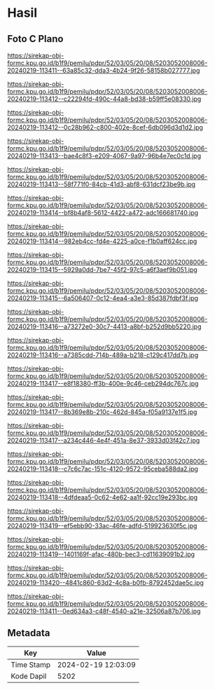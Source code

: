 # Hasil

## Foto C Plano

https://sirekap-obj-formc.kpu.go.id/b1f9/pemilu/pdpr/52/03/05/20/08/5203052008006-20240219-113411--63a85c32-dda3-4b24-9f26-58158b027777.jpg

https://sirekap-obj-formc.kpu.go.id/b1f9/pemilu/pdpr/52/03/05/20/08/5203052008006-20240219-113412--c22294fd-490c-44a8-bd38-b59ff5e08330.jpg

https://sirekap-obj-formc.kpu.go.id/b1f9/pemilu/pdpr/52/03/05/20/08/5203052008006-20240219-113412--0c28b962-c800-402e-8cef-6db096d3d1d2.jpg

https://sirekap-obj-formc.kpu.go.id/b1f9/pemilu/pdpr/52/03/05/20/08/5203052008006-20240219-113413--bae4c8f3-e209-4067-9a97-96b4e7ec0c1d.jpg

https://sirekap-obj-formc.kpu.go.id/b1f9/pemilu/pdpr/52/03/05/20/08/5203052008006-20240219-113413--58f771f0-84cb-41d3-abf8-631dcf23be9b.jpg

https://sirekap-obj-formc.kpu.go.id/b1f9/pemilu/pdpr/52/03/05/20/08/5203052008006-20240219-113414--bf8b4af8-5612-4422-a472-adc166681740.jpg

https://sirekap-obj-formc.kpu.go.id/b1f9/pemilu/pdpr/52/03/05/20/08/5203052008006-20240219-113414--982eb4cc-fd4e-4225-a0ce-f1b0aff624cc.jpg

https://sirekap-obj-formc.kpu.go.id/b1f9/pemilu/pdpr/52/03/05/20/08/5203052008006-20240219-113415--5929a0dd-7be7-45f2-97c5-a6f3aef9b051.jpg

https://sirekap-obj-formc.kpu.go.id/b1f9/pemilu/pdpr/52/03/05/20/08/5203052008006-20240219-113415--6a506407-0c12-4ea4-a3e3-85d387fdbf3f.jpg

https://sirekap-obj-formc.kpu.go.id/b1f9/pemilu/pdpr/52/03/05/20/08/5203052008006-20240219-113416--a73272e0-30c7-4413-a8bf-b252d9bb5220.jpg

https://sirekap-obj-formc.kpu.go.id/b1f9/pemilu/pdpr/52/03/05/20/08/5203052008006-20240219-113416--a7385cdd-714b-489a-b218-c129c417dd7b.jpg

https://sirekap-obj-formc.kpu.go.id/b1f9/pemilu/pdpr/52/03/05/20/08/5203052008006-20240219-113417--e8f18380-ff3b-400e-9c46-ceb294dc767c.jpg

https://sirekap-obj-formc.kpu.go.id/b1f9/pemilu/pdpr/52/03/05/20/08/5203052008006-20240219-113417--8b369e8b-210c-462d-845a-f05a9137e1f5.jpg

https://sirekap-obj-formc.kpu.go.id/b1f9/pemilu/pdpr/52/03/05/20/08/5203052008006-20240219-113417--a234c446-4e4f-451a-8e37-3933d03f42c7.jpg

https://sirekap-obj-formc.kpu.go.id/b1f9/pemilu/pdpr/52/03/05/20/08/5203052008006-20240219-113418--c7c6c7ac-151c-4120-9572-95ceba588da2.jpg

https://sirekap-obj-formc.kpu.go.id/b1f9/pemilu/pdpr/52/03/05/20/08/5203052008006-20240219-113418--4dfdeaa5-0c62-4e62-aa1f-92cc19e293bc.jpg

https://sirekap-obj-formc.kpu.go.id/b1f9/pemilu/pdpr/52/03/05/20/08/5203052008006-20240219-113419--ef5ebb90-33ac-46fe-adfd-519923630f5c.jpg

https://sirekap-obj-formc.kpu.go.id/b1f9/pemilu/pdpr/52/03/05/20/08/5203052008006-20240219-113419--1401169f-afac-480b-bec3-cd11639091b2.jpg

https://sirekap-obj-formc.kpu.go.id/b1f9/pemilu/pdpr/52/03/05/20/08/5203052008006-20240219-113420--4841c860-63d2-4c8a-b0fb-8792452dae5c.jpg

https://sirekap-obj-formc.kpu.go.id/b1f9/pemilu/pdpr/52/03/05/20/08/5203052008006-20240219-113411--0ed634a3-c48f-4540-a21e-32506a87b706.jpg


## Metadata

| Key        | Value               |
| ---------- | ------------------- |
| Time Stamp | 2024-02-19 12:03:09 |
| Kode Dapil | 5202                |



